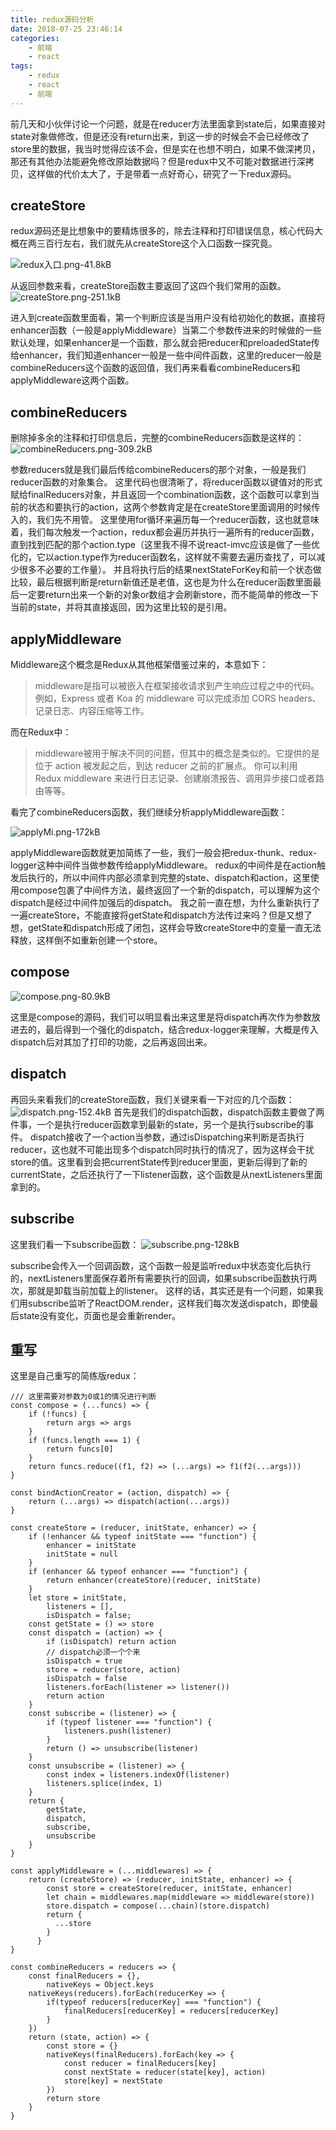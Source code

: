 ```yaml
---
title: redux源码分析
date: 2018-07-25 23:46:14
categories:
    - 前端
    - react
tags:
    - redux
    - react
    - 前端
---
```

前几天和小伙伴讨论一个问题，就是在reducer方法里面拿到state后，如果直接对state对象做修改，但是还没有return出来，到这一步的时候会不会已经修改了store里的数据，我当时觉得应该不会，但是实在也想不明白，如果不做深拷贝，那还有其他办法能避免修改原始数据吗？但是redux中又不可能对数据进行深拷贝，这样做的代价太大了，于是带着一点好奇心，研究了一下redux源码。
<!-- more -->
## createStore
redux源码还是比想象中的要精炼很多的，除去注释和打印错误信息，核心代码大概在两三百行左右，我们就先从createStore这个入口函数一探究竟。

![redux入口.png-41.8kB][1]

从返回参数来看，createStore函数主要返回了这四个我们常用的函数。
![createStore.png-251.1kB][2]

进入到create函数里面看，第一个判断应该是当用户没有给初始化的数据，直接将enhancer函数（一般是applyMiddleware）当第二个参数传进来的时候做的一些默认处理，如果enhancer是一个函数，那么就会把reducer和preloadedState传给enhancer，我们知道enhancer一般是一些中间件函数，这里的reducer一般是combineReducers这个函数的返回值，我们再来看看combineReducers和applyMiddleware这两个函数。
## combineReducers
删除掉多余的注释和打印信息后，完整的combineReducers函数是这样的：
![combineReducers.png-309.2kB][3]

参数reducers就是我们最后传给combineReducers的那个对象，一般是我们reducer函数的对象集合。
这里代码也很清晰了，将reducer函数以键值对的形式赋给finalReducers对象，并且返回一个combination函数，这个函数可以拿到当前的状态和要执行的action，这两个参数肯定是在createStore里面调用的时候传入的，我们先不用管。
这里使用for循环来遍历每一个reducer函数，这也就意味着，我们每次触发一个action，redux都会遍历并执行一遍所有的reducer函数，直到找到匹配的那个action.type（这里我不得不说react-imvc应该是做了一些优化的，它以action.type作为reducer函数名，这样就不需要去遍历查找了，可以减少很多不必要的工作量）。
并且将执行后的结果nextStateForKey和前一个状态做比较，最后根据判断是return新值还是老值，这也是为什么在reducer函数里面最后一定要return出来一个新的对象or数组才会刷新store，而不能简单的修改一下当前的state，并将其直接返回，因为这里比较的是引用。
## applyMiddleware
Middleware这个概念是Redux从其他框架借鉴过来的，本意如下：

> middleware是指可以被嵌入在框架接收请求到产生响应过程之中的代码。例如，Express 或者 Koa 的 middleware
> 可以完成添加 CORS headers、记录日志、内容压缩等工作。

而在Redux中：

> middleware被用于解决不同的问题，但其中的概念是类似的。它提供的是位于 action 被发起之后，到达 reducer
> 之前的扩展点。 你可以利用 Redux middleware 来进行日志记录、创建崩溃报告、调用异步接口或者路由等等。

看完了combineReducers函数，我们继续分析applyMiddleware函数：

![applyMi.png-172kB][4]

applyMiddleware函数就更加简练了一些，我们一般会把redux-thunk、redux-logger这种中间件当做参数传给applyMiddleware。
redux的中间件是在action触发后执行的，所以中间件内部必须拿到完整的state、dispatch和action，这里使用compose包裹了中间件方法，最终返回了一个新的dispatch，可以理解为这个dispatch是经过中间件加强后的dispatch。
我之前一直在想，为什么重新执行了一遍createStore，不能直接将getState和dispatch方法传过来吗？但是又想了想，getState和dispatch形成了闭包，这样会导致createStore中的变量一直无法释放，这样倒不如重新创建一个store。
## compose
![compose.png-80.9kB][5]

这里是compose的源码，我们可以明显看出来这里是将dispatch再次作为参数放进去的，最后得到一个强化的dispatch，结合redux-logger来理解，大概是传入dispatch后对其加了打印的功能，之后再返回出来。
## dispatch
再回头来看我们的createStore函数，我们关键来看一下对应的几个函数：
![dispatch.png-152.4kB][6]
首先是我们的dispatch函数，dispatch函数主要做了两件事，一个是执行reducer函数拿到最新的state，另一个是执行subscribe的事件。
dispatch接收了一个action当参数，通过isDispatching来判断是否执行reducer，这也就不可能出现多个dispatch同时执行的情况了，因为这样会干扰store的值。这里看到会把currentState传到reducer里面，更新后得到了新的currentState，之后还执行了一下listener函数，这个函数是从nextListeners里面拿到的。
## subscribe
这里我们看一下subscribe函数：
![subscribe.png-128kB][7]

subscribe会传入一个回调函数，这个函数一般是监听redux中状态变化后执行的，nextListeners里面保存着所有需要执行的回调，如果subscribe函数执行两次，那就是卸载当前加载上的listener。
这样的话，其实还是有一个问题，如果我们用subscribe监听了ReactDOM.render，这样我们每次发送dispatch，即使最后state没有变化，页面也是会重新render。
## 重写
这里是自己重写的简练版redux：
```
/// 这里需要对参数为0或1的情况进行判断
const compose = (...funcs) => {
    if (!funcs) {
        return args => args
    }
    if (funcs.length === 1) {
        return funcs[0]
    }
    return funcs.reduce((f1, f2) => (...args) => f1(f2(...args)))
}

const bindActionCreator = (action, dispatch) => {
    return (...args) => dispatch(action(...args))
}

const createStore = (reducer, initState, enhancer) => {
    if (!enhancer && typeof initState === "function") {
        enhancer = initState
        initState = null
    }
    if (enhancer && typeof enhancer === "function") {
        return enhancer(createStore)(reducer, initState)
    }
    let store = initState, 
        listeners = [],
        isDispatch = false;
    const getState = () => store
    const dispatch = (action) => {
        if (isDispatch) return action
        // dispatch必须一个个来
        isDispatch = true
        store = reducer(store, action)
        isDispatch = false
        listeners.forEach(listener => listener())
        return action
    }
    const subscribe = (listener) => {
        if (typeof listener === "function") {
            listeners.push(listener)
        }
        return () => unsubscribe(listener)
    }
    const unsubscribe = (listener) => {
        const index = listeners.indexOf(listener)
        listeners.splice(index, 1)
    }
    return {
        getState,
        dispatch,
        subscribe,
        unsubscribe
    }
}

const applyMiddleware = (...middlewares) => {
    return (createStore) => (reducer, initState, enhancer) => {
        const store = createStore(reducer, initState, enhancer)
        let chain = middlewares.map(middleware => middleware(store))
        store.dispatch = compose(...chain)(store.dispatch)
        return {
          ...store
        }
      }
}

const combineReducers = reducers => {
    const finalReducers = {},
        nativeKeys = Object.keys
    nativeKeys(reducers).forEach(reducerKey => {
        if(typeof reducers[reducerKey] === "function") {
            finalReducers[reducerKey] = reducers[reducerKey]
        }
    })
    return (state, action) => {
        const store = {}
        nativeKeys(finalReducers).forEach(key => {
            const reducer = finalReducers[key]
            const nextState = reducer(state[key], action)
            store[key] = nextState
        })
        return store
    }
}
```
  [1]: http://static.zybuluo.com/gyyin/1jibi2tofs7mazu6jfsmxs7s/redux%E5%85%A5%E5%8F%A3.png
  [2]: http://static.zybuluo.com/gyyin/an7e9bhcfayz00zh4etg20w1/createStore.png
  [3]: http://static.zybuluo.com/gyyin/kum9agu106cscpkcp1wbsarb/combineReducers.png
  [4]: http://static.zybuluo.com/gyyin/0jwy1qmx1uqwsnzgjm1qas2f/applyMi.png
  [5]: http://static.zybuluo.com/gyyin/tw7co5q0p8dkn1kdyqyi72en/compose.png
  [6]: http://static.zybuluo.com/gyyin/y8s7f4h2s6dmzqxb2zpa5kte/dispatch.png
  [7]: http://static.zybuluo.com/gyyin/fmtq4qz206dnet1s2h4x4zz1/subscribe.png
